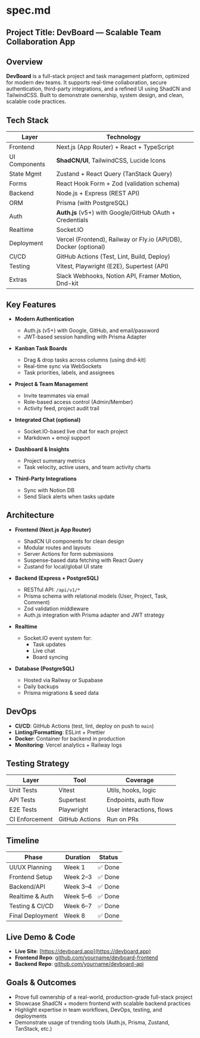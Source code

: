 # spec.md

## Project Title: **DevBoard** — Scalable Team Collaboration App

## Overview

**DevBoard** is a full-stack project and task management platform, optimized for modern dev teams. It supports real-time collaboration, secure authentication, third-party integrations, and a refined UI using ShadCN and TailwindCSS. Built to demonstrate ownership, system design, and clean, scalable code practices.

## Tech Stack

| Layer         | Technology                                                                 |
|---------------|------------------------------------------------------------------------------|
| Frontend      | Next.js (App Router) + React + TypeScript                                   |
| UI Components | **ShadCN/UI**, TailwindCSS, Lucide Icons                                     |
| State Mgmt    | Zustand + React Query (TanStack Query)                                       |
| Forms         | React Hook Form + Zod (validation schema)                                   |
| Backend       | Node.js + Express (REST API)                                                |
| ORM           | Prisma (with PostgreSQL)                                                    |
| Auth          | **Auth.js** (v5+) with Google/GitHub OAuth + Credentials                    |
| Realtime      | Socket.IO                                                                   |
| Deployment    | Vercel (Frontend), Railway or Fly.io (API/DB), Docker (optional)            |
| CI/CD         | GitHub Actions (Test, Lint, Build, Deploy)                                  |
| Testing       | Vitest, Playwright (E2E), Supertest (API)                                   |
| Extras        | Slack Webhooks, Notion API, Framer Motion, Dnd-kit                          |

## Key Features

- **Modern Authentication**
  - Auth.js (v5+) with Google, GitHub, and email/password
  - JWT-based session handling with Prisma Adapter

- **Kanban Task Boards**
  - Drag & drop tasks across columns (using dnd-kit)
  - Real-time sync via WebSockets
  - Task priorities, labels, and assignees

- **Project & Team Management**
  - Invite teammates via email
  - Role-based access control (Admin/Member)
  - Activity feed, project audit trail

- **Integrated Chat (optional)**
  - Socket.IO-based live chat for each project
  - Markdown + emoji support

- **Dashboard & Insights**
  - Project summary metrics
  - Task velocity, active users, and team activity charts

- **Third-Party Integrations**
  - Sync with Notion DB
  - Send Slack alerts when tasks update

## Architecture

- **Frontend (Next.js App Router)**
  - ShadCN UI components for clean design
  - Modular routes and layouts
  - Server Actions for form submissions
  - Suspense-based data fetching with React Query
  - Zustand for local/global UI state

- **Backend (Express + PostgreSQL)**
  - RESTful API: `/api/v1/*`
  - Prisma schema with relational models (User, Project, Task, Comment)
  - Zod validation middleware
  - Auth.js integration with Prisma adapter and JWT strategy

- **Realtime**
  - Socket.IO event system for:
    - Task updates
    - Live chat
    - Board syncing

- **Database (PostgreSQL)**
  - Hosted via Railway or Supabase
  - Daily backups
  - Prisma migrations & seed data

## DevOps

- **CI/CD**: GitHub Actions (test, lint, deploy on push to `main`)
- **Linting/Formatting**: ESLint + Prettier
- **Docker**: Container for backend in production
- **Monitoring**: Vercel analytics + Railway logs

## Testing Strategy

| Layer         | Tool              | Coverage                            |
|---------------|-------------------|-------------------------------------|
| Unit Tests     | Vitest             | Utils, hooks, logic                 |
| API Tests      | Supertest          | Endpoints, auth flow                |
| E2E Tests      | Playwright         | User interactions, flows            |
| CI Enforcement | GitHub Actions     | Run on PRs                          |

## Timeline

| Phase              | Duration      | Status     |
|--------------------|---------------|------------|
| UI/UX Planning     | Week 1        | ✅ Done     |
| Frontend Setup     | Week 2–3      | ✅ Done     |
| Backend/API        | Week 3–4      | ✅ Done     |
| Realtime & Auth    | Week 5–6      | ✅ Done     |
| Testing & CI/CD    | Week 6–7      | ✅ Done     |
| Final Deployment   | Week 8        | ✅ Done     |

## Live Demo & Code

- **Live Site**: [https://devboard.app](https://devboard.app)
- **Frontend Repo**: [github.com/yourname/devboard-frontend](https://github.com/yourname/devboard-frontend)
- **Backend Repo**: [github.com/yourname/devboard-api](https://github.com/yourname/devboard-api)

## Goals & Outcomes

- Prove full ownership of a real-world, production-grade full-stack project
- Showcase ShadCN + modern frontend with scalable backend practices
- Highlight expertise in team workflows, DevOps, testing, and deployments
- Demonstrate usage of trending tools (Auth.js, Prisma, Zustand, TanStack, etc.)

